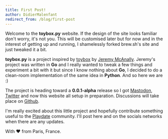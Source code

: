 ```yaml
---
title: First Post!
author: DidierMalenfant
redirect_from: /blog/first-post
---
```

Welcome to the **toybox.py** website. If the design of the site looks familiar don't worry, it's not you. This will be customised later but for now and in the interest of getting up and running, I shamelessly forked <a ref="https://brew.sh">brew.sh</a>'s site and just tweaked it a bit.

**toybox.py** is a project inspired by <a href="https://github.com/jm/toybox">toybox</a> by <a href="https://github.com/jm">Jeremy McAnally</a>. Jeremy's project was written in **Go** and I really wanted to tweak a few things and experiment a bit with it but since I know nothing about **Go**, I decided to do a clean-room implementation of the same idea in **Python**. And so here we are :)

The project is heading toward a **0.0.1-alpha** release so I got <a rel="me" href="https://mastodon.social/@toyboxpy">Mastodon</a>, <a href="https://twitter.com/toyboxpy">Twitter</a> and now this website all setup in preparation. Discussions will take place on <a href="https://github.com/DidierMalenfant/toybox.py/discussions">Github</a>.

I'm really excited about this little project and hopefully contribute something useful to the <a href="https://play.date">Playdate</a> community. I'll post here and on the socials networks when there are any updates.

With ❤️ from Paris, France.